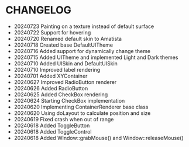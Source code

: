 # CHANGELOG #

* 20240723 Painting on a texture instead of default surface
* 20240722 Support for hovering
* 20240720 Renamed default skin to Amatista
* 20240718 Created base DefaultUITheme
* 20240716 Added support for dynamically change theme
* 20240715 Added UITheme and implemented Light and Dark themes
* 20240710 Added UISkin and DefaultUISkin
* 20240710 Improved label rendering
* 20240701 Added XYContainer
* 20240627 Improved RadioButton renderer
* 20240626 Added RadioButton
* 20240625 Added CheckBox rendering
* 20240624 Starting CheckBox implementation
* 20240620 Implementing ContainerRenderer base class
* 20240620 Using doLayout to calculate position and size
* 20240619 Fixed crash when out of range
* 20240618 Added ToggleButton
* 20240618 Added ToggleControl
* 20240618 Added Window::grabMouse() and Window::releaseMouse()
